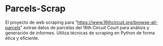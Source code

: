 # Parcels-Scrap
El proyecto de web scraping para "https://www.16thcircuit.org/browse-all-parcels" extrae datos de parcelas del 16th Circuit Court para análisis y generación de informes. Utiliza técnicas de scraping en Python de forma ética y eficiente.
